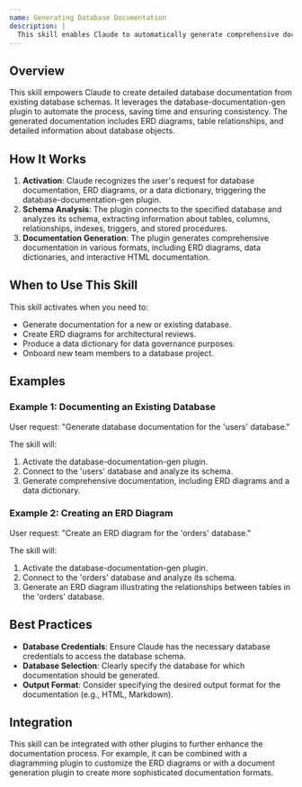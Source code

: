 ```yaml
---
name: Generating Database Documentation
description: |
  This skill enables Claude to automatically generate comprehensive documentation for existing database schemas using the database-documentation-gen plugin. It is triggered when the user requests database documentation, ERD diagrams, or a data dictionary. The plugin supports multiple database engines and generates documentation that includes ERD diagrams, table relationships, column descriptions, indexes, triggers, stored procedures, and interactive HTML documentation. Use this skill when you need to document existing database schemas for team onboarding, architectural reviews, or data governance purposes. The trigger terms include "database documentation", "ERD diagram", "data dictionary", and `/db-docs`.
---
```


## Overview

This skill empowers Claude to create detailed database documentation from existing database schemas. It leverages the database-documentation-gen plugin to automate the process, saving time and ensuring consistency. The generated documentation includes ERD diagrams, table relationships, and detailed information about database objects.

## How It Works

1. **Activation**: Claude recognizes the user's request for database documentation, ERD diagrams, or a data dictionary, triggering the database-documentation-gen plugin.
2. **Schema Analysis**: The plugin connects to the specified database and analyzes its schema, extracting information about tables, columns, relationships, indexes, triggers, and stored procedures.
3. **Documentation Generation**: The plugin generates comprehensive documentation in various formats, including ERD diagrams, data dictionaries, and interactive HTML documentation.

## When to Use This Skill

This skill activates when you need to:
- Generate documentation for a new or existing database.
- Create ERD diagrams for architectural reviews.
- Produce a data dictionary for data governance purposes.
- Onboard new team members to a database project.

## Examples

### Example 1: Documenting an Existing Database

User request: "Generate database documentation for the 'users' database."

The skill will:
1. Activate the database-documentation-gen plugin.
2. Connect to the 'users' database and analyze its schema.
3. Generate comprehensive documentation, including ERD diagrams and a data dictionary.

### Example 2: Creating an ERD Diagram

User request: "Create an ERD diagram for the 'orders' database."

The skill will:
1. Activate the database-documentation-gen plugin.
2. Connect to the 'orders' database and analyze its schema.
3. Generate an ERD diagram illustrating the relationships between tables in the 'orders' database.

## Best Practices

- **Database Credentials**: Ensure Claude has the necessary database credentials to access the database schema.
- **Database Selection**: Clearly specify the database for which documentation should be generated.
- **Output Format**: Consider specifying the desired output format for the documentation (e.g., HTML, Markdown).

## Integration

This skill can be integrated with other plugins to further enhance the documentation process. For example, it can be combined with a diagramming plugin to customize the ERD diagrams or with a document generation plugin to create more sophisticated documentation formats.